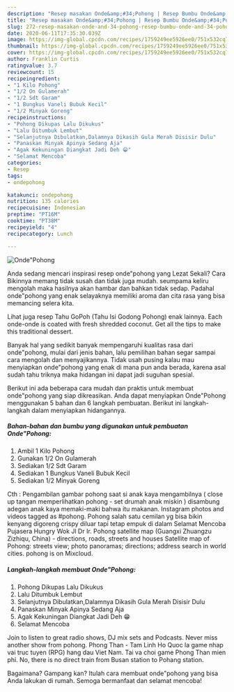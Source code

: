 ```yaml
---
description: "Resep masakan Onde&amp;#34;Pohong | Resep Bumbu Onde&amp;#34;Pohong Yang Enak Dan Lezat"
title: "Resep masakan Onde&amp;#34;Pohong | Resep Bumbu Onde&amp;#34;Pohong Yang Enak Dan Lezat"
slug: 272-resep-masakan-onde-and-34-pohong-resep-bumbu-onde-and-34-pohong-yang-enak-dan-lezat
date: 2020-06-11T17:35:30.039Z
image: https://img-global.cpcdn.com/recipes/1759249ee5926ee0/751x532cq70/ondepohong-foto-resep-utama.jpg
thumbnail: https://img-global.cpcdn.com/recipes/1759249ee5926ee0/751x532cq70/ondepohong-foto-resep-utama.jpg
cover: https://img-global.cpcdn.com/recipes/1759249ee5926ee0/751x532cq70/ondepohong-foto-resep-utama.jpg
author: Franklin Curtis
ratingvalue: 3.7
reviewcount: 15
recipeingredient:
- "1 Kilo Pohong"
- "1/2 On Gulamerah"
- "1/2 Sdt Garam"
- "1 Bungkus Vaneli Bubuk Kecil"
- "1/2 Minyak Goreng"
recipeinstructions:
- "Pohong Dikupas Lalu Dikukus"
- "Lalu Ditumbuk Lembut"
- "Selanjutnya Dibulatkan,Dalamnya Dikasih Gula Merah Disisir Dulu"
- "Panaskan Minyak Apinya Sedang Aja"
- "Agak Kekuningan Diangkat Jadi Deh 😁"
- "Selamat Mencoba"
categories:
- Resep
tags:
- ondepohong

katakunci: ondepohong 
nutrition: 135 calories
recipecuisine: Indonesian
preptime: "PT16M"
cooktime: "PT38M"
recipeyield: "4"
recipecategory: Lunch

---
```



![Onde&#34;Pohong](https://img-global.cpcdn.com/recipes/1759249ee5926ee0/751x532cq70/ondepohong-foto-resep-utama.jpg)

Anda sedang mencari inspirasi resep onde&#34;pohong yang Lezat Sekali? Cara Bikinnya memang tidak susah dan tidak juga mudah. seumpama keliru mengolah maka hasilnya akan hambar dan bahkan tidak sedap. Padahal onde&#34;pohong yang enak selayaknya memiliki aroma dan cita rasa yang bisa memancing selera kita.

Lihat juga resep Tahu GoPoh (Tahu Isi Godong Pohong) enak lainnya. Each onde-onde is coated with fresh shredded coconut. Get all the tips to make this traditional dessert.

Banyak hal yang sedikit banyak mempengaruhi kualitas rasa dari onde&#34;pohong, mulai dari jenis bahan, lalu pemilihan bahan segar sampai cara mengolah dan menyajikannya. Tidak usah pusing kalau mau menyiapkan onde&#34;pohong yang enak di mana pun anda berada, karena asal sudah tahu triknya maka hidangan ini dapat jadi suguhan spesial.


Berikut ini ada beberapa cara mudah dan praktis untuk membuat onde&#34;pohong yang siap dikreasikan. Anda dapat menyiapkan Onde&#34;Pohong menggunakan 5 bahan dan 6 langkah pembuatan. Berikut ini langkah-langkah dalam menyiapkan hidangannya.

<!--inarticleads1-->

##### Bahan-bahan dan bumbu yang digunakan untuk pembuatan Onde&#34;Pohong:

1. Ambil 1 Kilo Pohong
1. Gunakan 1/2 On Gulamerah
1. Sediakan 1/2 Sdt Garam
1. Sediakan 1 Bungkus Vaneli Bubuk Kecil
1. Sediakan 1/2 Minyak Goreng


Cth : Pengambilan gambar pohong saat si anak kaya mengambilnya ( close up tangan memperlihatkan pohong - set drumah anak miskin ) disambung adegan anak kaya memaki-maki bahwa itu makanan. Instagram photos and videos tagged as #pohong. Pohong salah satu cemilan yg bisa bikin kenyang digoreng crispy diluar tapi tetap empuk di dalam Selamat Mencoba Pujasera Hungry Wok Jl Dr Ir. Pohong satellite map (Guangxi Zhuangzu Zizhiqu, China) - directions, roads, streets and houses Satellite map of Pohong: streets view; photo panoramas; directions; address search in world cities. pohong is on Mixcloud. 

<!--inarticleads2-->

##### Langkah-langkah membuat Onde&#34;Pohong:

1. Pohong Dikupas Lalu Dikukus
1. Lalu Ditumbuk Lembut
1. Selanjutnya Dibulatkan,Dalamnya Dikasih Gula Merah Disisir Dulu
1. Panaskan Minyak Apinya Sedang Aja
1. Agak Kekuningan Diangkat Jadi Deh 😁
1. Selamat Mencoba


Join to listen to great radio shows, DJ mix sets and Podcasts. Never miss another show from pohong. Phong Than - Tam Linh Ho Quoc la game nhap vai truc tuyen (RPG) hang dau Viet Nam. Tai va choi game Phong Than mien phi. No, there is no direct train from Busan station to Pohang station. 

Bagaimana? Gampang kan? Itulah cara membuat onde&#34;pohong yang bisa Anda lakukan di rumah. Semoga bermanfaat dan selamat mencoba!
